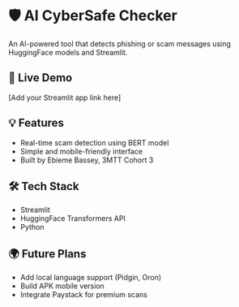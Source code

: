 # 🛡️ AI CyberSafe Checker

An AI-powered tool that detects phishing or scam messages using HuggingFace models and Streamlit.

## 🚀 Live Demo
[Add your Streamlit app link here]

## 💡 Features
- Real-time scam detection using BERT model
- Simple and mobile-friendly interface
- Built by Ebieme Bassey, 3MTT Cohort 3

## 🛠 Tech Stack
- Streamlit
- HuggingFace Transformers API
- Python

## 🌍 Future Plans
- Add local language support (Pidgin, Oron)
- Build APK mobile version
- Integrate Paystack for premium scans
